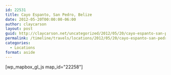```yaml
---
id: 22531
title: Cayo Espanto, San Pedro, Belize
date: 2012-05-20T00:00:00-06:00
author: claycarson
layout: post
guid: http://claycarson.net/uncategorized/2012/05/20/cayo-espanto-san-pedro-belize/
permalink: /timeline/travels/locations/2012/05/20/cayo-espanto-san-pedro-belize/
categories:
  - Locations
format: aside
---
```

<div class="media-details"></div>

[wp_mapbox_gl_js map_id="22258"]